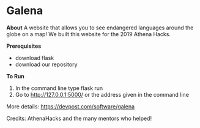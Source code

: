 # Galena

**About**
A website that allows you to see endangered languages around the globe on a map! We built this website for the 2019 Athena Hacks.

**Prerequisites**
- download flask
- download our repository

**To Run**
1. In the command line type flask run
2. Go to http://127.0.0.1:5000/ or the address given in the command line

More details: https://devpost.com/software/galena

Credits: AthenaHacks and the many mentors who helped!

